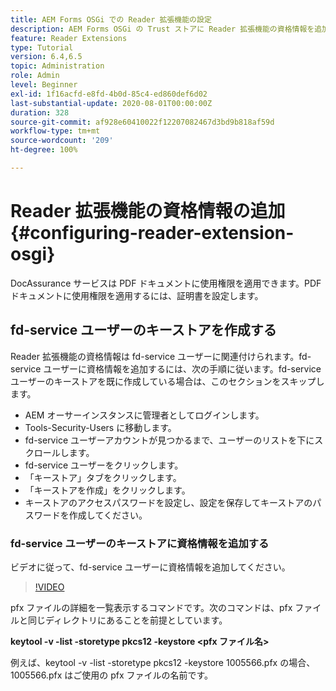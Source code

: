 ```yaml
---
title: AEM Forms OSGi での Reader 拡張機能の設定
description: AEM Forms OSGi の Trust ストアに Reader 拡張機能の資格情報を追加します。
feature: Reader Extensions
type: Tutorial
version: 6.4,6.5
topic: Administration
role: Admin
level: Beginner
exl-id: 1f16acfd-e8fd-4b0d-85c4-ed860def6d02
last-substantial-update: 2020-08-01T00:00:00Z
duration: 328
source-git-commit: af928e60410022f12207082467d3bd9b818af59d
workflow-type: tm+mt
source-wordcount: '209'
ht-degree: 100%

---
```


# Reader 拡張機能の資格情報の追加{#configuring-reader-extension-osgi}

DocAssurance サービスは PDF ドキュメントに使用権限を適用できます。PDF ドキュメントに使用権限を適用するには、証明書を設定します。

## fd-service ユーザーのキーストアを作成する

Reader 拡張機能の資格情報は fd-service ユーザーに関連付けられます。fd-service ユーザーに資格情報を追加するには、次の手順に従います。fd-service ユーザーのキーストアを既に作成している場合は、このセクションをスキップします。

* AEM オーサーインスタンスに管理者としてログインします。
* Tools-Security-Users に移動します。
* fd-service ユーザーアカウントが見つかるまで、ユーザーのリストを下にスクロールします。
* fd-service ユーザーをクリックします。
* 「キーストア」タブをクリックします。
* 「キーストアを作成」をクリックします。
* キーストアのアクセスパスワードを設定し、設定を保存してキーストアのパスワードを作成してください。

### fd-service ユーザーのキーストアに資格情報を追加する

ビデオに従って、fd-service ユーザーに資格情報を追加してください。

>[!VIDEO](https://video.tv.adobe.com/v/335849?quality=12&learn=on)


pfx ファイルの詳細を一覧表示するコマンドです。次のコマンドは、pfx ファイルと同じディレクトリにあることを前提としています。

**keytool -v -list -storetype pkcs12 -keystore &lt;pfx ファイル名>**

例えば、keytool -v -list -storetype pkcs12 -keystore 1005566.pfx の場合、1005566.pfx はご使用の pfx ファイルの名前です。
